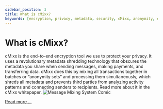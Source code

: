 ```yaml
---
sidebar_position: 3
title: What is cMixx?
keywords: [encryption, privacy, metadata, security, cMixx, anonymity, data protection, whitepaper]
---
```


# What is cMixx?

cMixx is the end-to-end encryption tool we use to protect your privacy. It uses a revolutionary metadata shredding technology that obscures the metadata you share when sending messages, making payments, and transferring data. cMixx does this by mixing all transactions together in batches or “anonymity sets” and processing them simultaneously, which shreds all metadata and prevents third parties from analyzing activity patterns and connecting senders to recipients. Read more about it in the cMixx whitepaper.
![Message Mixing System Comic](@site/static/img/Message_Mixing_System_Comic.jpg)

[Read more ...](../cmixx/cmixx.md)